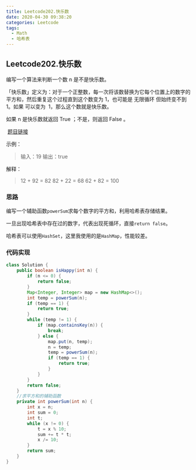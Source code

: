 ```yaml
---
title: Leetcode202.快乐数
date: 2020-04-30 09:38:20
categories: Leetcode
tags:
  - Math
  - 哈希表
---
```


## Leetcode202.快乐数

编写一个算法来判断一个数 n 是不是快乐数。

「快乐数」定义为：对于一个正整数，每一次将该数替换为它每个位置上的数字的平方和，然后重复这个过程直到这个数变为 1，也可能是 无限循环 但始终变不到 1。如果 可以变为  1，那么这个数就是快乐数。

如果 n 是快乐数就返回 True ；不是，则返回 False 。

 [题目链接](https://leetcode-cn.com/problems/happy-number)

<!--more-->

示例：

>输入：19
>输出：true

解释：

>12 + 92 = 82
>82 + 22 = 68
>62 + 82 = 100

### 思路

编写一个辅助函数`powerSum`求每个数字的平方和，利用哈希表存储结果。

一旦出现哈希表中存在过的数字，代表出现死循环，直接`return false`。

哈希表可以使用`HashSet`，这里我使用的是`HashMap`，性能较差。

### 代码实现

```java
class Solution {
    public boolean isHappy(int n) {
        if (n <= 0) {
            return false;
        }
        Map<Integer, Integer> map = new HashMap<>();
        int temp = powerSum(n);
        if (temp == 1) {
            return true;
        }
        while (temp != 1) {
            if (map.containsKey(n)) {
                break;
            } else {
                map.put(n, temp);
                n = temp;
                temp = powerSum(n);
                if (temp == 1) {
                    return true;
                }
            }
        }
        return false;
    }
    //求平方和的辅助函数
    private int powerSum(int n) {
        int x = n;
        int sum = 0;
        int t;
        while (x != 0) {
            t = x % 10;
            sum += t * t;
            x /= 10;
        }
        return sum;
    }
}
```